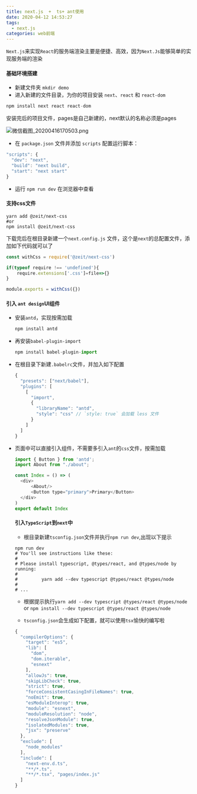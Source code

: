 ```yaml
---
title: next.js  +  ts+ ant使用
date: 2020-04-12 14:53:27
tags: 
  - next.js
categories: web前端
---
```



`Next.js`来实现`React`的服务端渲染主要是便捷、高效，因为`Next.Js`能够简单的实现服务端的渲染

#### 基础环境搭建

- 新建文件夹 `mkdir demo`
- 进入新建的文件目录，为你的项目安装 `next`、`react` 和 `react-dom` 

```js
npm install next react react-dom
```

安装完后的项目文件，pages是自己新建的，next默认的名称必须是pages


![微信截图_20200416170503.png](https://i.loli.net/2020/04/16/wtMf56UbelGOBqm.png)


-  在 `package.json` 文件并添加 `scripts` 配置运行脚本：

```js
"scripts": {
  "dev": "next",
  "build": "next build",
  "start": "next start"
}
```

-  运行 `npm run dev` 在浏览器中查看

#### 支持css文件

```ssh
yarn add @zeit/next-css
#or
npm install @zeit/next-css
```

下载完后在根目录新建一个`next.config.js` 文件，这个是`next`的总配置文件，添加如下代码就可以了

```js
const withCss = require('@zeit/next-css')

if(typeof require !== 'undefined'){
    require.extensions['.css']=file=>{}
}

module.exports = withCss({})
```

#### 引入 `ant design`UI组件

- 安装`antd`，实现按需加载

  ```js
  npm install antd
  ```

- 再安装`babel-plugin-import`

  ```js
  npm install babel-plugin-import
  ```

- 在根目录下新建`.babelrc`文件，并加入如下配置

  ```js
  {
    "presets": ["next/babel"],
    "plugins": [
      [
        "import",
        {
          "libraryName": "antd",
          "style": "css" // `style: true` 会加载 less 文件
        }
      ]
    ]
  }
  ```

- 页面中可以直接引入组件，不需要多引入`ant`的`css`文件，按需加载

  ```js
  import { Button } from 'antd';
  import About from "./about";
  
  const Index = () => (
    <div>
        <About/>
        <Button type="primary">Primary</Button>
    </div>
  )
  export default Index
  ```

  #### 引入`TypeScript`到`next`中

  - 根目录新建`tsconfig.json`文件并执行`npm run dev`,出现以下提示

  ```ssh
  npm run dev
  # You'll see instructions like these:
  #
  # Please install typescript, @types/react, and @types/node by running:
  #
  #         yarn add --dev typescript @types/react @types/node
  #
  # ...
  ```

  - 根据提示执行`yarn add --dev typescript @types/react @types/node` or  `npm install --dev typescript @types/react @types/node`

  - `tsconfig.json`会生成如下配置，就可以使用`tsx`愉快的编写啦

  ```js
  {
    "compilerOptions": {
      "target": "es5",
      "lib": [
        "dom",
        "dom.iterable",
        "esnext"
      ],
      "allowJs": true,
      "skipLibCheck": true,
      "strict": true,
      "forceConsistentCasingInFileNames": true,
      "noEmit": true,
      "esModuleInterop": true,
      "module": "esnext",
      "moduleResolution": "node",
      "resolveJsonModule": true,
      "isolatedModules": true,
      "jsx": "preserve"
    },
    "exclude": [
      "node_modules"
    ],
    "include": [
      "next-env.d.ts",
      "**/*.ts",
      "**/*.tsx", "pages/index.js"
    ]
  }
  ```

    